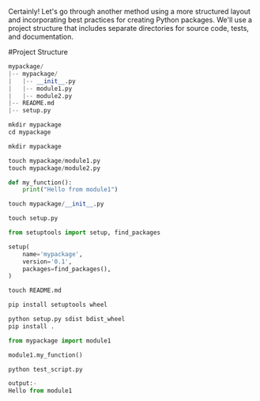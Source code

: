 
Certainly! Let's go through another method using a more structured layout and incorporating best practices for creating Python packages. We'll use a project structure that includes separate directories for source code, tests, and documentation.

#Project Structure
```python
mypackage/
|-- mypackage/
|   |-- __init__.py
|   |-- module1.py
|   |-- module2.py
|-- README.md
|-- setup.py
```

```python
mkdir mypackage
cd mypackage

```

```python
mkdir mypackage

```

```python
touch mypackage/module1.py
touch mypackage/module2.py

```


```python
def my_function():
    print("Hello from module1")

```

```python
touch mypackage/__init__.py

```

```python
touch setup.py

```

```python
from setuptools import setup, find_packages

setup(
    name='mypackage',
    version='0.1',
    packages=find_packages(),
)

```

```python
touch README.md

```

```python
pip install setuptools wheel

```


```python
python setup.py sdist bdist_wheel
pip install .

```

```python
from mypackage import module1

module1.my_function()

```


```python
python test_script.py

```

```python
output:-
Hello from module1

```

```python

```
